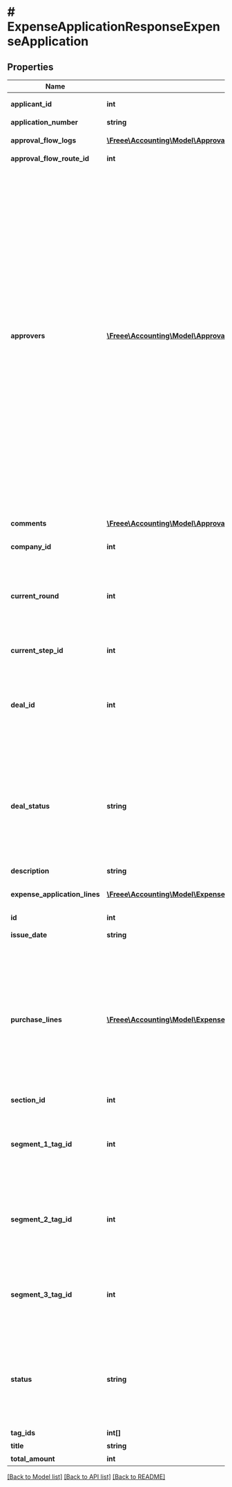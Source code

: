 # # ExpenseApplicationResponseExpenseApplication

## Properties

Name | Type | Description | Notes
------------ | ------------- | ------------- | -------------
**applicant_id** | **int** | 申請者のユーザーID |
**application_number** | **string** | 申請No. |
**approval_flow_logs** | [**\Freee\Accounting\Model\ApprovalRequestResponseApprovalRequestApprovalFlowLogs[]**](ApprovalRequestResponseApprovalRequestApprovalFlowLogs.md) | 経費申請の承認履歴（配列） |
**approval_flow_route_id** | **int** | 申請経路ID |
**approvers** | [**\Freee\Accounting\Model\ApprovalRequestResponseApprovalRequestApprovers[]**](ApprovalRequestResponseApprovalRequestApprovers.md) | 承認者（配列）   承認ステップのresource_typeがunspecified (指定なし)の場合はapproversはレスポンスに含まれません。   しかし、resource_typeがunspecifiedの承認ステップにおいて誰かが承認・却下・差し戻しのいずれかのアクションを取った後は、   approversはレスポンスに含まれるようになります。   その場合approversにはアクションを行ったステップのIDとアクションを行ったユーザーのIDが含まれます。 |
**comments** | [**\Freee\Accounting\Model\ApprovalRequestResponseApprovalRequestComments[]**](ApprovalRequestResponseApprovalRequestComments.md) | 経費申請のコメント一覧（配列） |
**company_id** | **int** | 事業所ID |
**current_round** | **int** | 現在のround。差し戻し等により申請がstepの最初からやり直しになるとroundの値が増えます。 |
**current_step_id** | **int** | 現在承認ステップID |
**deal_id** | **int** | 取引ID (申請ステータス:statusがapprovedで、取引が存在する時のみdeal_idが表示されます) |
**deal_status** | **string** | 取引ステータス (申請ステータス:statusがapprovedで、取引が存在する時のみdeal_statusが表示されます settled:精算済み, unsettled:清算待ち) |
**description** | **string** | 備考 | [optional]
**expense_application_lines** | [**\Freee\Accounting\Model\ExpenseApplicationResponseExpenseApplicationExpenseApplicationLines[]**](ExpenseApplicationResponseExpenseApplicationExpenseApplicationLines.md) | 経費申請の項目行一覧（配列） | [optional]
**id** | **int** | 経費申請ID |
**issue_date** | **string** | 申請日 (yyyy-mm-dd) |
**purchase_lines** | [**\Freee\Accounting\Model\ExpenseApplicationResponseExpenseApplicationPurchaseLines[]**](ExpenseApplicationResponseExpenseApplicationPurchaseLines.md) | この項目はインボイス制度で利用する項目です。2023年4月下旬から利用できる予定です。利用可能となる前に予告なく変更がある場合があります。&lt;br&gt; 経費申請の申請行一覧（配列） | [optional]
**section_id** | **int** | 部門ID | [optional]
**segment_1_tag_id** | **int** | セグメント１ID。セグメント１が使用可能なプランの時のみレスポンスに含まれます。 | [optional]
**segment_2_tag_id** | **int** | セグメント２ID。セグメント２が使用可能なプランの時のみレスポンスに含まれます。 | [optional]
**segment_3_tag_id** | **int** | セグメント３ID。セグメント３が使用可能なプランの時のみレスポンスに含まれます。 | [optional]
**status** | **string** | 申請ステータス(draft:下書き, in_progress:申請中, approved:承認済, rejected:却下, feedback:差戻し) |
**tag_ids** | **int[]** | メモタグID | [optional]
**title** | **string** | 申請タイトル |
**total_amount** | **int** | 合計金額 | [optional]

[[Back to Model list]](../../README.md#models) [[Back to API list]](../../README.md#endpoints) [[Back to README]](../../README.md)
